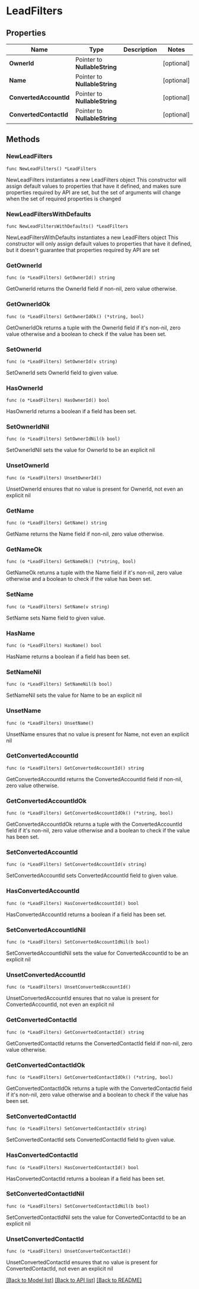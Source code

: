 # LeadFilters

## Properties

Name | Type | Description | Notes
------------ | ------------- | ------------- | -------------
**OwnerId** | Pointer to **NullableString** |  | [optional] 
**Name** | Pointer to **NullableString** |  | [optional] 
**ConvertedAccountId** | Pointer to **NullableString** |  | [optional] 
**ConvertedContactId** | Pointer to **NullableString** |  | [optional] 

## Methods

### NewLeadFilters

`func NewLeadFilters() *LeadFilters`

NewLeadFilters instantiates a new LeadFilters object
This constructor will assign default values to properties that have it defined,
and makes sure properties required by API are set, but the set of arguments
will change when the set of required properties is changed

### NewLeadFiltersWithDefaults

`func NewLeadFiltersWithDefaults() *LeadFilters`

NewLeadFiltersWithDefaults instantiates a new LeadFilters object
This constructor will only assign default values to properties that have it defined,
but it doesn't guarantee that properties required by API are set

### GetOwnerId

`func (o *LeadFilters) GetOwnerId() string`

GetOwnerId returns the OwnerId field if non-nil, zero value otherwise.

### GetOwnerIdOk

`func (o *LeadFilters) GetOwnerIdOk() (*string, bool)`

GetOwnerIdOk returns a tuple with the OwnerId field if it's non-nil, zero value otherwise
and a boolean to check if the value has been set.

### SetOwnerId

`func (o *LeadFilters) SetOwnerId(v string)`

SetOwnerId sets OwnerId field to given value.

### HasOwnerId

`func (o *LeadFilters) HasOwnerId() bool`

HasOwnerId returns a boolean if a field has been set.

### SetOwnerIdNil

`func (o *LeadFilters) SetOwnerIdNil(b bool)`

 SetOwnerIdNil sets the value for OwnerId to be an explicit nil

### UnsetOwnerId
`func (o *LeadFilters) UnsetOwnerId()`

UnsetOwnerId ensures that no value is present for OwnerId, not even an explicit nil
### GetName

`func (o *LeadFilters) GetName() string`

GetName returns the Name field if non-nil, zero value otherwise.

### GetNameOk

`func (o *LeadFilters) GetNameOk() (*string, bool)`

GetNameOk returns a tuple with the Name field if it's non-nil, zero value otherwise
and a boolean to check if the value has been set.

### SetName

`func (o *LeadFilters) SetName(v string)`

SetName sets Name field to given value.

### HasName

`func (o *LeadFilters) HasName() bool`

HasName returns a boolean if a field has been set.

### SetNameNil

`func (o *LeadFilters) SetNameNil(b bool)`

 SetNameNil sets the value for Name to be an explicit nil

### UnsetName
`func (o *LeadFilters) UnsetName()`

UnsetName ensures that no value is present for Name, not even an explicit nil
### GetConvertedAccountId

`func (o *LeadFilters) GetConvertedAccountId() string`

GetConvertedAccountId returns the ConvertedAccountId field if non-nil, zero value otherwise.

### GetConvertedAccountIdOk

`func (o *LeadFilters) GetConvertedAccountIdOk() (*string, bool)`

GetConvertedAccountIdOk returns a tuple with the ConvertedAccountId field if it's non-nil, zero value otherwise
and a boolean to check if the value has been set.

### SetConvertedAccountId

`func (o *LeadFilters) SetConvertedAccountId(v string)`

SetConvertedAccountId sets ConvertedAccountId field to given value.

### HasConvertedAccountId

`func (o *LeadFilters) HasConvertedAccountId() bool`

HasConvertedAccountId returns a boolean if a field has been set.

### SetConvertedAccountIdNil

`func (o *LeadFilters) SetConvertedAccountIdNil(b bool)`

 SetConvertedAccountIdNil sets the value for ConvertedAccountId to be an explicit nil

### UnsetConvertedAccountId
`func (o *LeadFilters) UnsetConvertedAccountId()`

UnsetConvertedAccountId ensures that no value is present for ConvertedAccountId, not even an explicit nil
### GetConvertedContactId

`func (o *LeadFilters) GetConvertedContactId() string`

GetConvertedContactId returns the ConvertedContactId field if non-nil, zero value otherwise.

### GetConvertedContactIdOk

`func (o *LeadFilters) GetConvertedContactIdOk() (*string, bool)`

GetConvertedContactIdOk returns a tuple with the ConvertedContactId field if it's non-nil, zero value otherwise
and a boolean to check if the value has been set.

### SetConvertedContactId

`func (o *LeadFilters) SetConvertedContactId(v string)`

SetConvertedContactId sets ConvertedContactId field to given value.

### HasConvertedContactId

`func (o *LeadFilters) HasConvertedContactId() bool`

HasConvertedContactId returns a boolean if a field has been set.

### SetConvertedContactIdNil

`func (o *LeadFilters) SetConvertedContactIdNil(b bool)`

 SetConvertedContactIdNil sets the value for ConvertedContactId to be an explicit nil

### UnsetConvertedContactId
`func (o *LeadFilters) UnsetConvertedContactId()`

UnsetConvertedContactId ensures that no value is present for ConvertedContactId, not even an explicit nil

[[Back to Model list]](../README.md#documentation-for-models) [[Back to API list]](../README.md#documentation-for-api-endpoints) [[Back to README]](../README.md)


